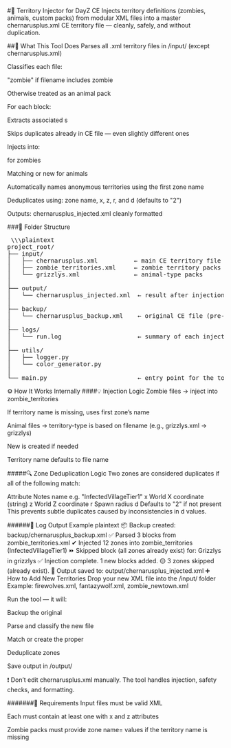#🧰 Territory Injector for DayZ CE
Injects territory definitions (zombies, animals, custom packs) from modular XML files into a master chernarusplus.xml CE territory file — cleanly, safely, and without duplication.

##🧠 What This Tool Does
Parses all .xml territory files in /input/ (except chernarusplus.xml)

Classifies each file:

"zombie" if filename includes zombie

Otherwise treated as an animal pack

For each <territory> block:

Extracts associated <zone>s

Skips duplicates already in CE file — even slightly different ones

Injects into:

<territory-type name="zombie_territories"> for zombies

Matching or new <territory-type> for animals

Automatically names anonymous territories using the first zone name

Deduplicates using: zone name, x, z, r, and d (defaults to "2")

Outputs: chernarusplus_injected.xml cleanly formatted

###📁 Folder Structure
<pre> \\\plaintext 
project_root/
├── input/
│   ├── chernarusplus.xml          ← main CE territory file to inject into
│   ├── zombie_territories.xml     ← zombie territory packs
│   └── grizzlys.xml               ← animal-type packs
│
├── output/
│   └── chernarusplus_injected.xml  ← result after injection
│
├── backup/
│   └── chernarusplus_backup.xml    ← original CE file (pre-injection)
│
├── logs/
│   └── run.log                     ← summary of each injection run
│
├── utils/
│   ├── logger.py
│   └── color_generator.py
│
└── main.py                         ← entry point for the tool \\\ </pre>
⚙ How It Works Internally
####💡 Injection Logic
Zombie files → inject into zombie_territories

If territory name is missing, uses first zone’s name

Animal files → territory-type is based on filename (e.g., grizzlys.xml → grizzlys)

New <territory-type> is created if needed

Territory name defaults to file name

#####🔍 Zone Deduplication Logic
Two zones are considered duplicates if all of the following match:

Attribute	Notes
name	e.g. "InfectedVillageTier1"
x	World X coordinate (string)
z	World Z coordinate
r	Spawn radius
d	Defaults to "2" if not present
This prevents subtle duplicates caused by inconsistencies in d values.

######📝 Log Output Example
plaintext
📦 Backup created: backup/chernarusplus_backup.xml
✅ Parsed 3 blocks from zombie_territories.xml
✔ Injected 12 zones into zombie_territories (InfectedVillageTier1)
⏩ Skipped block (all zones already exist) for: Grizzlys in grizzlys
✅ Injection complete. 1 new blocks added.
🟡 3 zones skipped (already exist).
📄 Output saved to: output/chernarusplus_injected.xml
➕ How to Add New Territories
Drop your new XML file into the /input/ folder Example: firewolves.xml, fantazywolf.xml, zombie_newtown.xml

Run the tool — it will:

Backup the original

Parse and classify the new file

Match or create the proper <territory-type>

Deduplicate zones

Save output in /output/

❗ Don’t edit chernarusplus.xml manually. The tool handles injection, safety checks, and formatting.

#######🚨 Requirements
Input files must be valid XML

Each <territory> must contain at least one <zone> with x and z attributes

Zombie packs must provide zone name= values if the territory name is missing
